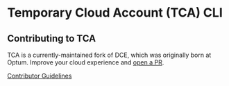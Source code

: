 # Temporary Cloud Account (TCA) CLI

## Contributing to TCA

TCA is a currently-maintained fork of DCE, which was originally born at Optum. Improve your cloud experience and [open a PR](https://github.com/galenhousesoftware/tca-cli/pulls).

[Contributor Guidelines](./CONTRIBUTING.md)
